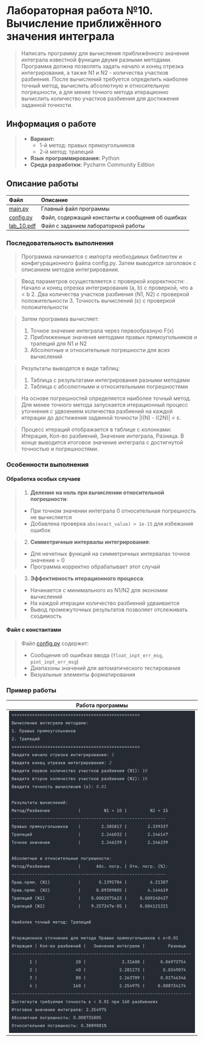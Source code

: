 # Лабораторная работа №10. Вычисление приближённого значения интеграла

> Написать программу для вычисления приближённого значения интеграла известной функции двумя разными методами. Программа должна позволять задать начало и конец отрезка интегрирования, а также N1 и N2 - количества участков разбиения. После вычислений требуется определить наиболее точный метод, вычислить абсолютную и относительную погрешности, а для менее точного метода итерационно вычислить количество участков разбиения для достижения заданной точности.

## Информация о работе
> - **Вариант:** 
>   - 1-й метод: правых прямоугольников
>   - 2-й метод: трапеций
> - **Язык программирования:** Python
> - **Среда разработки:** Pycharm Community Edition

## Описание работы

| Файл                                                                                                                           | Описание                                                                 |
|:-------------------------------------------------------------------------------------------------------------------------------|:-------------------------------------------------------------------------|
| [main.py](https://github.com/Kori-Tamashi/bmstu/blob/first_semester/first_semester/programming/lab_10/code/main.py)            | Главный файл программы                                                  |
| [config.py](https://github.com/Kori-Tamashi/bmstu/blob/first_semester/first_semester/programming/lab_10/code/config.py)        | Файл, содержащий константы и сообщения об ошибках                       |
| [lab_10.pdf](https://github.com/Kori-Tamashi/bmstu/blob/first_semester/first_semester/programming/lab_10/documents/lab_10.pdf) | Файл c заданием лабораторной работы                                     |

### Последовательность выполнения

> Программа начинается с импорта необходимых библиотек и конфигурационного файла config.py. Затем выводится заголовок с описанием методов интегрирования. 

> Ввод параметров осуществляется с проверкой корректности:
> . Начало и конец отрезка интегрирования (a, b) с проверкой, что a < b
> 2. Два количества участков разбиения (N1, N2) с проверкой положительности
> 3. Точность вычислений (ε) с проверкой положительности

> Затем программа вычисляет:
> 1. Точное значение интеграла через первообразную F(x)
> 2. Приближенные значения методами правых прямоугольников и трапеций для N1 и N2
> 3. Абсолютные и относительные погрешности для всех вычислений

> Результаты выводятся в виде таблиц:
> 1. Таблица с результатами интегрирования разными методами
> 2. Таблица с абсолютными и относительными погрешностями

> На основе погрешностей определяется наиболее точный метод. Для менее точного метода запускается итерационный процесс уточнения с удвоением количества разбиений на каждой итерации до достижения заданной точности |I(N) - I(2N)| < ε. 

> Процесс итераций отображается в таблице с колонками: Итерация, Кол-во разбиений, Значение интеграла, Разница. В конце выводится итоговое значение интеграла с достигнутой точностью и погрешностями.

### Особенности выполнения

#### Обработка особых случаев
> 1. **Деление на ноль при вычислении относительной погрешности**: 
   > - При точном значении интеграла 0 относительная погрешность не вычисляется
   > - Добавлена проверка `abs(exact_value) > 1e-15` для избежания ошибок
   
> 2. **Симметричные интервалы интегрирования**:
   > - Для нечетных функций на симметричных интервалах точное значение = 0
   > - Программа корректно обрабатывает этот случай

> 3. **Эффективность итерационного процесса**:
   > - Начинается с минимального из N1/N2 для экономии вычислений
   > - На каждой итерации количество разбиений удваивается
   > - Вывод промежуточных результатов позволяет отслеживать сходимость

#### Файл с константами
> Файл [config.py](https://github.com/Kori-Tamashi/bmstu/blob/first_semester/first_semester/programming/lab_10/code/config.py) содержит:
> - Сообщения об ошибках ввода (`float_inpt_err_msg`, `pint_inpt_err_msg`)
> - Диапазоны значений для автоматического тестирования
> - Визуальные элементы форматирования

### Пример работы
|        Работа программы         |
|:-------------------------------:|
| ![Программа](images/image1.png) |